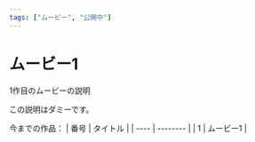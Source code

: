 ```yaml
---
tags: ["ムービー", "公開中"]
---
```

# ムービー1
1作目のムービーの説明

この説明はダミーです。

今までの作品：
| 番号 | タイトル |
| ---- | -------- |
|  1   | ムービー1  |

